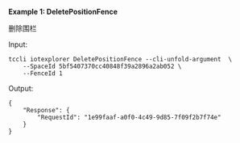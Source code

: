 **Example 1: DeletePositionFence**

删除围栏

Input: 

```
tccli iotexplorer DeletePositionFence --cli-unfold-argument  \
    --SpaceId 5bf5407370cc40848f39a2896a2ab052 \
    --FenceId 1
```

Output: 
```
{
    "Response": {
        "RequestId": "1e99faaf-a0f0-4c49-9d85-7f09f2b7f74e"
    }
}
```

